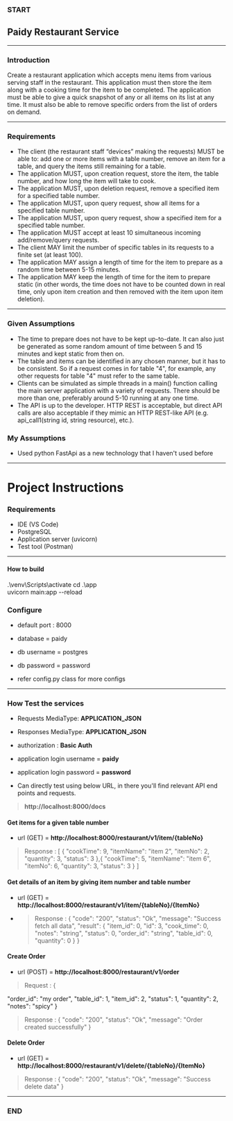 ### START

## Paidy Restaurant Service

---
### Introduction
>
Create a restaurant application which accepts menu items from various serving staff in the restaurant. This application must then store the item along with a cooking time for the item to be completed. The application must be able to give a quick snapshot of any or all items on its list at any time. It must also be able to remove specific orders from the list of orders on demand.
>
---

### Requirements

- The client (the restaurant staff “devices” making the requests) MUST be able to: add one or more items with a table number, remove an item for a table, and query the items still remaining for a table.
- The application MUST, upon creation request, store the item, the table number, and how long the item will take to cook.
- The application MUST, upon deletion request, remove a specified item for a specified table number.
- The application MUST, upon query request, show all items for a specified table number.
- The application MUST, upon query request, show a specified item for a specified table number.
- The application MUST accept at least 10 simultaneous incoming add/remove/query requests.
- The client MAY limit the number of specific tables in its requests to a finite set (at least 100).
- The application MAY assign a length of time for the item to prepare as a random time between 5-15 minutes.
- The application MAY keep the length of time for the item to prepare static (in other words, the time does not have to be counted down in real time, only upon item creation and then removed with the item upon item deletion).

---

### Given Assumptions
- The time to prepare does not have to be kept up-to-date. It can also just be generated as some random amount of time between 5 and 15 minutes and kept static from then on.
- The table and items can be identified in any chosen manner, but it has to be consistent. So if a request comes in for table "4", for example, any other requests for table "4" must refer to the same table.
- Clients can be simulated as simple threads in a main() function calling the main server application with a variety of requests. There should be more than one, preferably around 5-10 running at any one time.
- The API is up to the developer. HTTP REST is acceptable, but direct API calls are also acceptable if they mimic an HTTP REST-like API (e.g. api_call1(string id, string resource), etc.).

### My Assumptions
- Used python FastApi as a new technology that I haven't used before

---

# Project Instructions

### Requirements

- IDE (VS Code)
- PostgreSQL
- Application server (uvicorn)
- Test tool (Postman)
---

#### How to build

.\venv\Scripts\activate
cd .\app\
uvicorn main:app --reload

### Configure

- default port : 8000

- database = paidy
- db username = postgres
- db password = password
- refer config.py class for more configs
> 

--- 


### How Test the services

- Requests MediaType: **APPLICATION_JSON**
- Responses MediaType: **APPLICATION_JSON**
- authorization : **Basic Auth**
- application login username = **paidy**
- application login password = **password**

- Can directly test using below URL, in there you'll find relevant API end points and requests.
> **http://localhost:8000/docs**

#### Get items for a given table number
- url (GET) = **http://localhost:8000/restaurant/v1/item/{tableNo}**
> Response : [
    {
        "cookTime": 9,
        "itemName": "item 2",
        "itemNo": 2,
        "quantity": 3,
        "status": 3
    },{
        "cookTime": 5,
        "itemName": "item 6",
        "itemNo": 6,
        "quantity": 3,
        "status": 3
    }
]
> 
#### Get details of an item by giving item number and table number
- url (GET) = **http://localhost:8000/restaurant/v1/item/{tableNo}/{ItemNo}**
- > Response : {
    "code": "200",
    "status": "Ok",
    "message": "Success fetch all data",
    "result": {
        "item_id": 0,
        "id": 3,
        "cook_time": 0,
        "notes": "string",
        "status": 0,
        "order_id": "string",
        "table_id": 0,
        "quantity": 0
    }
}
  > 
#### Create Order
- url (POST) = **http://localhost:8000/restaurant/v1/order**
> Request : {
 
  "order_id": "my order",
  "table_id": 1,
  "item_id": 2,
  "status": 1,
  "quantity": 2,
  "notes": "spicy"
}
>
>
> Response : {
    "code": "200",
    "status": "Ok",
    "message": "Order created successfully"
}
> 
#### Delete Order
- url (GET) = **http://localhost:8000/restaurant/v1/delete/{tableNo}/{ItemNo}**

> Response : {
    "code": "200",
    "status": "Ok",
    "message": "Success delete data"
}

---

### END